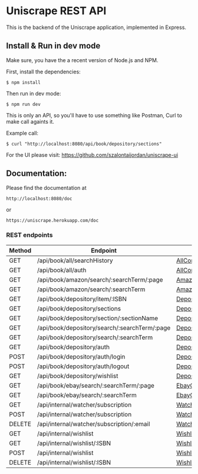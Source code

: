 # Uniscrape REST API

This is the backend of the Uniscrape application, implemented in Express.

## Install & Run in dev mode

Make sure, you have the a recent version of Node.js and NPM.

First, install the dependencies:

```
$ npm install
```

Then run in dev mode:

```
$ npm run dev
```

This is only an API, so you'll have to use something like Postman, Curl to make call againts it.

Example call:

```
$ curl "http://localhost:8080/api/book/depository/sections"
```

For the UI please visit: https://github.com/szalontaijordan/uniscrape-ui

## Documentation:

Please find the documentation at
```
http://localhost:8080/doc
```
or
```
https://uniscrape.herokuapp.com/doc
```

### REST endpoints

| Method           | Endpoint                                      | Class method                                            |
|------------------|------------------------------|-------------------|
| GET              | /api/book/all/searchHistory                   |[AllController.getRecentSearches()](https://uniscrape.herokuapp.com/doc/allcontroller.html#getrecentsearches)|
| GET              | /api/book/all/auth                            |[AllController.getAuth()](https://uniscrape.herokuapp.com/doc/allcontroller.html#getauth)|
| GET              | /api/book/amazon/search/:searchTerm/:page     |[AmazonController.getAmazonSearchResults()](https://uniscrape.herokuapp.com/doc/amazoncontroller.html#getamazonsearchresults)|
| GET              | /api/book/amazon/search/:searchTerm           |[AmazonController.getAmazonSearchResults()](https://uniscrape.herokuapp.com/doc/amazoncontroller.html#getamazonsearchresults)|
| GET              | /api/book/depository/item/:ISBN               |[DepositoryController.getBookByISBN()](https://uniscrape.herokuapp.com/doc/depositorycontroller.html#getbookbyisbn)|
| GET              | /api/book/depository/sections                 |[DepositoryController.getSections()](https://uniscrape.herokuapp.com/doc/depositorycontroller.html#getsections)|
| GET              | /api/book/depository/section/:sectionName     |[DepositoryController.getBookItemsOfSection()](https://uniscrape.herokuapp.com/doc/depositorycontroller.html#getbookitemsofsection)|
| GET              | /api/book/depository/search/:searchTerm/:page |[DepositoryController.getDepositorySearchResults()](https://uniscrape.herokuapp.com/doc/depositorycontroller.html#getdepositorysearchresults)|
| GET              | /api/book/depository/search/:searchTerm       |[DepositoryController.getDepositorySearchResults()](https://uniscrape.herokuapp.com/doc/depositorycontroller.html#getdepositorysearchresults)|
| GET              | /api/book/depository/auth                     |[DepositoryController.getDepositoryAuth()](https://uniscrape.herokuapp.com/doc/depositorycontroller.html#getdepositoryauth)|
| POST             | /api/book/depository/auth/login               |[DepositoryController.postLoginToDepository()](https://uniscrape.herokuapp.com/doc/depositorycontroller.html#postlogintodepository)|
| POST             | /api/book/depository/auth/logout              |[DepositoryController.postLogoutFromDepository()](https://uniscrape.herokuapp.com/doc/depositorycontroller.html#postlogoutfromdepository)|
| GET              | /api/book/depository/wishlist                 |[DepositoryController.getDepositoryWishlist()](https://uniscrape.herokuapp.com/doc/depositorycontroller.html#getdepositorywishlist)|
| GET              | /api/book/ebay/search/:searchTerm/:page       |[EbayController.getEbaySearchResults()](https://uniscrape.herokuapp.com/doc/ebaycontroller.html#getebaysearchresults)|
| GET              | /api/book/ebay/search/:searchTerm             |[EbayController.getEbaySearchResults()](https://uniscrape.herokuapp.com/doc/ebaycontroller.html#getebaysearchresults)|
| GET              | /api/internal/watcher/subscription            |[WatcherController.getWatcherSubscription()](https://uniscrape.herokuapp.com/doc/watchercontroller.html#getwatchersubscription)|
| POST             | /api/internal/watcher/subscription            |[WatcherController.postWatcherSubscription()](https://uniscrape.herokuapp.com/doc/watchercontroller.html#postwatchersubscription)|
| DELETE           | /api/internal/watcher/subscription/:email     |[WatcherController.deleteWatcherSubscription()](https://uniscrape.herokuapp.com/doc/watchercontroller.html#deletewatchersubscription)|
| GET              | /api/internal/wishlist                        |[WishlistController.getBookItemsOnInternalWishlist()](https://uniscrape.herokuapp.com/doc/wishlistcontroller.html#getbookitemsoninternalwishlist)|
| GET              | /api/internal/wishlist/:ISBN                  |[WishlistController.getBookItemFromInternalWishlist()](https://uniscrape.herokuapp.com/doc/wishlistcontroller.html#getbookitemfrominternalwishlist)|
| POST             | /api/internal/wishlist                        |[WishlistController.postBookItemToInternalWishlist()](https://uniscrape.herokuapp.com/doc/wishlistcontroller.html#postbookitemtointernalwishlist)|
| DELETE           | /api/internal/wishlist/:ISBN                  |[WishlistController.deleteBookItemFromInternalWishlist()](https://uniscrape.herokuapp.com/doc/wishlistcontroller.html#deletebookitemfrominternalwishlist)|

